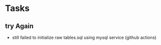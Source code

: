 # Tasks

## try Again

- still failed to initialize raw tables.sql using mysql service (github actions)
